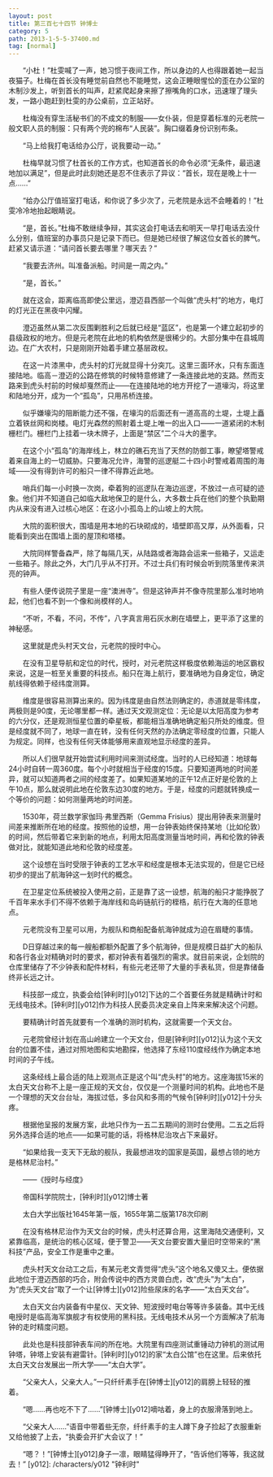 ```yaml
---
layout: post
title: 第三百七十四节 钟博士
category: 5
path: 2013-1-5-5-37400.md
tag: [normal]
---
```


　　“小杜！”杜雯喊了一声，她习惯于夜间工作，所以身边的人也得跟着她一起当夜猫子。杜梅在首长没有睡觉前自然也不能睡觉，这会正睡眼惺忪的歪在办公室的木制沙发上，听到首长的叫声，赶紧爬起身来擦了擦嘴角的口水，迅速理了理头发，一路小跑赶到杜雯的办公桌前，立正站好。

　　杜梅没有穿生活秘书们的不成文的制服——女仆装，但是穿着标准的元老院一般文职人员的制服：只有两个兜的棉布“人民装”。胸口缀着身份识别布条。

　　“马上给我打电话给办公厅，说我要动一动。”

　　杜梅早就习惯了杜首长的工作方式，也知道首长的命令必须“无条件，最迅速地加以满足”，但是此时此刻她还是忍不住表示了异议：“首长，现在是晚上十一点……”

　　“给办公厅值班室打电话，和你说了多少次了，元老院是永远不会睡着的！”杜雯冷冷地抬起眼睛说。

　　“是，首长。”杜梅不敢继续争辩，其实这会打电话去和明天一早打电话去没什么分别，值班室的办事员只是记录下而已。但是她已经很了解这位女首长的脾气。赶紧又请示道：“请问首长要去哪里？哪天去？”

　　“我要去济州。叫准备派船。时间是一周之内。”

　　“是，首长。”

　　就在这会，距离临高即使公里远，澄迈县西部一个叫做“虎头村”的地方，电灯的灯光正在黑夜中闪耀。

　　澄迈虽然从第二次反围剿胜利之后就已经是“蓝区”，也是第一个建立起初步的县级政权的地方。但是元老院在此地的机构依然是很稀少的。大部分集中在县城周边。在广大农村，只是刚刚开始着手建立基层政权。

　　在这一片漆黑中，虎头村的灯光就显得十分突兀。这里三面环水，只有东面连接陆地。临高－澄迈的公路在修筑的时候特意修建了一条连接此地的支路。然而支路来到虎头村前的时候却戛然而止——在连接陆地的地方开挖了一道壕沟，将这里和陆地分开，成为一个“孤岛”，只用吊桥连接。

　　似乎嫌壕沟的阻断能力还不强，在壕沟的后面还有一道高高的土堤，土堤上矗立着铁丝网和岗楼。电灯光森然的照射着土堤上唯一的出入口——一道紧闭的木制栅栏门。栅栏门上挂着一块木牌子，上面是“禁区”二个斗大的墨字。

　　在这个小“孤岛”的海岸线上，林立的礁石充当了天然的防御工事，瞭望塔警戒着来自海上的一切威胁。只要海况允许，海警的巡逻艇二十四小时警戒着周围的海域——没有得到许可的船只一律不得靠近此地。

　　哨兵们每一小时换一次岗，牵着狗的巡逻队在海边巡逻，不放过一点可疑的迹象。他们并不知道自己如临大敌地保卫的是什么，大多数士兵在他们的整个执勤期内从来没有进入过核心地区：在这小小孤岛上的山坡上的大院。

　　大院的面积很大，围墙是用本地的石块砌成的，墙壁即高又厚，从外面看，只能看到突出在围墙上面的屋顶和塔楼。

　　大院同样警备森严，除了每隔几天，从陆路或者海路会运来一些箱子，又运走一些箱子。除此之外，大门几乎从不打开。不过士兵们有时候会听到院落里传来洪亮的钟声。

　　有些人便传说院子里是一座“澳洲寺”。但是这钟声并不像寺院里那么准时地响起，他们也看不到一个像和尚模样的人。

　　“不听，不看，不问，不传”，八字真言用石灰水刷在墙壁上，更平添了这里的神秘感。

　　这里就是虎头村天文台，元老院的授时中心。

　　在没有卫星导航和定位的时代，授时，对元老院这样极度依赖海运的地区霸权来说，这是一桩至关重要的科技点。船只在海上航行，要准确地为自身定位，确定航线得依赖于经纬度测算。

　　维度是很容易测算出来的。因为纬度是由自然法则确定的，赤道就是零纬度，两极则是90度，无论哪里都一样。通过天文观测定位：无论是以太阳高度为参考的六分仪，还是观测恒星位置的牵星板，都能相当准确地确定船只所处的维度。但是经度就不同了，地球一直在转，没有任何天然的办法确定零经度的位置，只能人为规定。同样，也没有任何天体能够用来直观地显示经度的差异。

　　所以人们很早就开始尝试利用时间来测试经度。当时的人已经知道：地球每24小时自转一周360度。每个小时就相当于经度的15度。只要知道两地的时间差异，就可以知道两者之间的经度差了。如果知道某地的正午12点正好是伦敦的上午10点，那么就说明此地在伦敦东边30度的地方。于是，经度的问题就转换成一个等价的问题：如何测量两地的时间差。

　　1530年，荷兰数学家伽玛·弗里西斯（Gemma Frisius）提出用钟表来测量时间差来推断所在地的经度。按照他的设想，用一台钟表始终保持某地（比如伦敦）的时间，然后带着它来到新的地点，利用太阳高度测量当地时间，再和伦敦的钟表做对比，就能知道此地和伦敦的经度差。

　　这个设想在当时受限于钟表的工艺水平和经度是根本无法实现的，但是它已经初步的提出了航海钟这一划时代的概念。

　　在卫星定位系统被投入使用之前，正是靠了这一设想，航海的船只才能挣脱了千百年来水手们不得不依赖于海岸线和岛屿链航行的桎梏，航行在大海的任意地点。

　　元老院没有卫星可以用，为舰队和商船配备航海钟就成为迫在眉睫的事情。

　　D日穿越过来的每一艘船都额外配置了多个航海钟，但是规模日益扩大的船队和各行各业对精确对时的要求，都对钟表有着强烈的需求。就目前来说，企划院的仓库里储存了不少钟表和配件材料，有些元老还带了大量的手表私货，但是靠储备终非长远之计。

　　科技部一成立，执委会给[钟利时][y012]下达的二个首要任务就是精确计时和无线电技术。[钟利时][y012]作为科技人民委员决定亲自上阵来来解决这个问题。

　　要精确计时首先就要有一个准确的测时机构，这就需要一个天文台。

　　元老院曾经计划在高山岭建立一个天文台，但是[钟利时][y012]认为这个天文台的位置不佳，通过对照地图和实地勘探，他选择了东经110度经线作为确定本地时间的子午线。

　　这条经线上最合适的陆上观测点正是这个叫“虎头村”的地方。这座海拔15米的太白天文台称不上是一座正规的天文台，仅仅是一个测量时间的机构。此地也不是一个理想的天文台台址，海拔过低，多台风和多雨的气候令[钟利时][y012]十分头疼。

　　根据他呈报的发展方案，此地只作为一五二五期间的测时台使用。二五之后将另外选择合适的地点——如果可能的话，将格林尼治攻占下来最好。

　　“如果给我一支天下无敌的舰队，我最想进攻的国家是英国，最想占领的地方是格林尼治村。”

　　——《授时与经度》

　　帝国科学院院士，[钟利时][y012]博士著

　　太白大学出版社1645年第一版，1655年第二版第178次印刷

　　在没有格林尼治作为天文台的时候，虎头村还算合用，这里海陆交通便利，又紧靠临高，是统治的核心区域，便于警卫——天文台要安置大量旧时空带来的“黑科技”产品，安全工作是重中之重。

　　虎头村天文台动工之后，有某元老文青觉得“虎头”这个地名又傻又土。便依据此地位于澄迈西部的巧合，附会传说中的西方灵兽白虎，改“虎头”为“太白”，为“虎头天文台”取了一个让[钟博士][y012]险些尿床的名字——“太白天文台”。

　　太白天文台内装备有中星仪、天文钟、短波授时电台等等许多装备。其中无线电授时是临高海军旗舰才有权使用的黑科技。无线电技术从另一个方面解决了航海钟的走时精度问题。

　　此处也是科技部钟表车间的所在地。大院里有四座测试重锤动力钟机的测试用钟塔，钟塔上安装有避雷针。[钟利时][y012]的家“太白公馆”也在这里。后来依托太白天文台发展出一所大学——“太白大学”。

　　“父亲大人，父亲大人。”一只纤纤素手在[钟博士][y012]的肩膀上轻轻的推着。

　　“嗯……再也吃不下了……”[钟博士][y012]嘀咕着，身上的衣服滑落到地上。

　　“父亲大人……”语音中带着些无奈，纤纤素手的主人蹲下身子捡起了衣服重新又给他披了上去，“执委会开扩大会议了！”

　　“嗯？！”[钟博士][y012]身子一凛，眼睛猛得睁开了，“告诉他们等等，我这就去！”
[y012]: /characters/y012 "钟利时"
